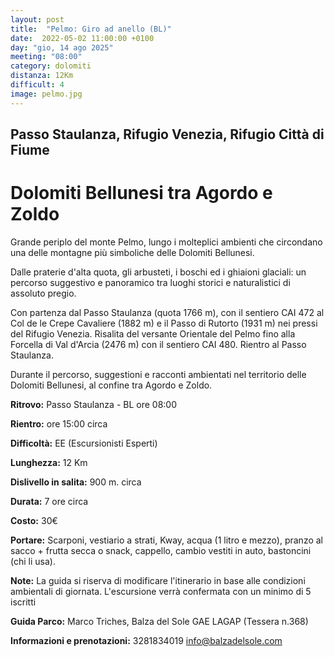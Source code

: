 ```yaml
---
layout: post
title:  "Pelmo: Giro ad anello (BL)"
date:  2022-05-02 11:00:00 +0100
day: "gio, 14 ago 2025"
meeting: "08:00"
category: dolomiti 
distanza: 12Km
difficult: 4
image: pelmo.jpg
---
```


## Passo Staulanza, Rifugio Venezia, Rifugio Città di Fiume

# Dolomiti Bellunesi tra Agordo e Zoldo

Grande periplo del monte Pelmo, lungo i molteplici ambienti che circondano una delle montagne più simboliche delle Dolomiti Bellunesi.

Dalle praterie d'alta quota, gli arbusteti, i boschi ed i ghiaioni glaciali: un percorso suggestivo e panoramico tra luoghi storici e naturalistici di assoluto pregio.

Con partenza dal Passo Staulanza (quota 1766 m), con il sentiero CAI 472 al Col de le Crepe Cavaliere (1882 m) e il Passo di Rutorto (1931 m) nei pressi del Rifugio Venezia.
Risalita del versante Orientale del Pelmo fino alla Forcella di Val d'Arcia (2476 m) con il sentiero CAI 480. Rientro al Passo Staulanza.

Durante il percorso, suggestioni e racconti ambientati nel territorio delle Dolomiti Bellunesi, al confine tra Agordo e Zoldo.

**Ritrovo:** Passo Staulanza - BL ore 08:00

**Rientro:** ore 15:00 circa 

**Difficoltà:** EE (Escursionisti Esperti)

**Lunghezza:** 12 Km

**Dislivello in salita:**  900 m. circa

**Durata:** 7 ore circa

**Costo:** 30€ 


**Portare:** Scarponi, vestiario a strati, Kway, acqua (1 litro e mezzo), pranzo al sacco + frutta secca o snack, cappello, cambio vestiti in auto, bastoncini (chi li usa). 

**Note:** La guida si riserva di modificare l'itinerario in base alle condizioni ambientali di giornata. L'escursione verrà confermata con un minimo di 5 iscritti

**Guida Parco:** Marco Triches, Balza del Sole GAE LAGAP (Tessera n.368)

**Informazioni e prenotazioni:** 3281834019 info@balzadelsole.com 
